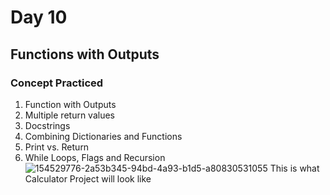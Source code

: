 # Day 10
## Functions with Outputs
### Concept Practiced
1. Function with Outputs
2. Multiple return values
3. Docstrings
4. Combining Dictionaries and Functions
5. Print vs. Return
6. While Loops, Flags and Recursion
![154529776-2a53b345-94bd-4a93-b1d5-a80830531055](https://github.com/user-attachments/assets/8f77363d-caaa-4d2c-a2a6-dd0a26e356a5)
This is what Calculator Project will look like
